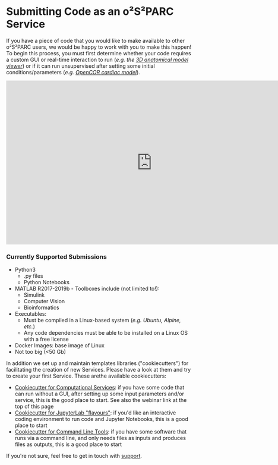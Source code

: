 # Submitting Code as an o²S²PARC Service
If you have a piece of code that you would like to make available to other o²S²PARC users, we would be happy to work with you to make this happen! To begin this process, you must first determine whether your code requires a custom GUI or real-time interaction to run (*e.g. the [3D anatomical model viewer](/docs/tutorials/anatomical_viewer.md)*)  or  if it can run unsupervised after setting some initial conditions/parameters (*e.g. [OpenCOR cardiac model](docs/tutorials/opencor.md)*). 

<p align="center">
<iframe width="784" height="441" src="https://www.youtube.com/embed/lVdcyi47eCQ" frameborder="0" allow="accelerometer; autoplay; encrypted-media; gyroscope; picture-in-picture" allowfullscreen></iframe>
</p>

### Currently Supported Submissions
* Python3
    * .py files
    * Python Notebooks
* MATLAB R2017-2019b - Toolboxes include (not limited to!): 
    * Simulink
    * Computer Vision
    * Bioinformatics
* Executables: 
    * Must be compiled in a Linux-based system (*e.g. Ubuntu, Alpine, etc.*)
    * Any code dependencies must be able to be installed on a Linux OS with a free license
* Docker Images: base image of Linux
* Not too big (<50 Gb)

In addition we set up and maintain templates libraries ("cookiecutters") for facilitating the creation of new Services. Please have a look at them and try to create your first Service. These arethe available cookiecutters:
- [Cookiecutter for Computational Services](https://github.com/ITISFoundation/cookiecutter-osparc-service): if you have some code that can run without a GUI, after setting up some input parameters and/or service, this is the good place to start. See also the webinar link at the top of this page
- [Cookiecutter for JupyterLab "flavours"](https://github.com/ITISFoundation/cookiecutter-osparc-jupyterlab-service): if you'd like an interactive coding environment to run code and Jupyter Notebooks, this is a good place to start
- [Cookiecutter for Command Line Tools](https://github.com/ITISFoundation/cookiecutter-osparc-cli-service): if you have some software that runs via a command line, and only needs files as inputs and produces files as outputs, this is a good place to start

If you're not sure, feel free to get in touch with [support](support@osparc.io).
